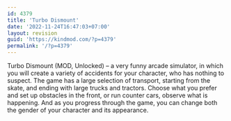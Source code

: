 ```yaml
---
id: 4379
title: 'Turbo Dismount'
date: '2022-11-24T16:47:03+07:00'
layout: revision
guid: 'https://kindmod.com/?p=4379'
permalink: '/?p=4379'
---
```


Turbo Dismount (MOD, Unlocked) – a very funny arcade simulator, in which you will create a variety of accidents for your character, who has nothing to suspect. The game has a large selection of transport, starting from the skate, and ending with large trucks and tractors. Choose what you prefer and set up obstacles in the front, or run counter cars, observe what is happening. And as you progress through the game, you can change both the gender of your character and its appearance.